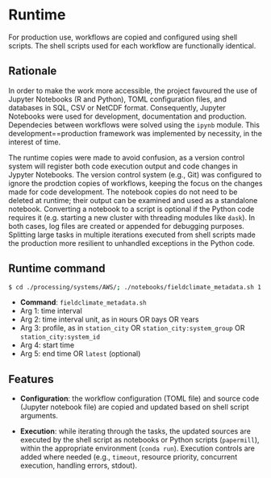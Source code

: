 # Runtime

For production use, workflows are copied and configured using shell scripts. The shell scripts used for each workflow are functionally identical.

## Rationale

In order to make the work more accessible, the project favoured the use of Jupyter Notebooks (R and Python), TOML configuration files, and databases in SQL, CSV or NetCDF format. Consequently, Jupyter Notebooks were used for development, documentation and production. Dependecies between workflows were solved using the `ipynb` module. This development==production framework was implemented by necessity, in the interest of time.

The runtime copies were made to avoid confusion, as a version control system will register both code execution output and code changes in Jypyter Notebooks. The version control system (e.g., Git) was configured to ignore the prodction copies of workflows, keeping the focus on the changes made for code development. The notebook copies do not need to be deleted at runtime; their output can be examined and used as a standalone notebook. Converting a notebook to a script is optional if the Python code requires it (e.g. starting a new cluster with threading modules like `dask`). In both cases, log files are created or appended for debugging purposes. Splitting large tasks in multiple iterations executed from shell scripts made the production  more resilient to unhandled exceptions in the Python code.

## Runtime command

```bash
$ cd ./processing/systems/AWS/; ./notebooks/fieldclimate_metadata.sh 1 D "FR:AWS" "2022-05-01" "2023-01-01";
```

- **Command**: `fieldclimate_metadata.sh`
- Arg 1: time interval
- Arg 2: time interval unit, as in `H`ours OR `D`ays OR `Y`ears
- Arg 3: profile, as in `station_city` OR `station_city:system_group` OR `station_city:system_id`
- Arg 4: start time
- Arg 5: end time OR `latest` (optional)

## Features

- **Configuration**: the workflow configuration (TOML file) and source code (Jupyter notebook file) are copied and updated based on shell script arguments.

- **Execution**: while iterating through the tasks, the updated sources are executed by the shell script as notebooks or Python scripts (`papermill`), within the appropriate environment (`conda run`). Execution controls are added where needed (e.g., `timeout`, resource priority, concurrent execution, handling errors, stdout).
